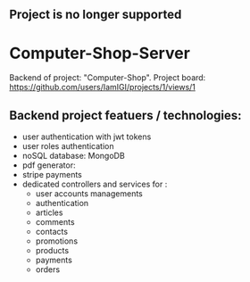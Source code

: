## Project is no longer supported
# Computer-Shop-Server
Backend of project: "Computer-Shop". Project board: https://github.com/users/IamIGI/projects/1/views/1

## Backend project  featuers / technologies:
- user authentication with jwt tokens
- user roles authentication
- noSQL database: MongoDB
- pdf generator:
- stripe payments
- dedicated controllers and services for :
  - user accounts managements
  - authentication
  - articles
  - comments
  - contacts
  - promotions
  - products
  - payments
  - orders
  

